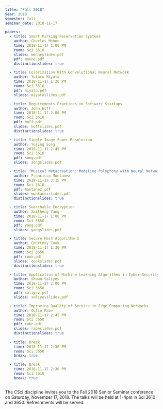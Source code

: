```yaml
---
title: "Fall 2018"
year: 2018
semester: fall
seminar_date: 2018-11-17

papers:
  - title: Smart Parking Reservation Systems
    author: Charles Menne
    time: 2018-11-17 1:00 PM
    room: Sci 3610
    slides: menneslides.pdf
    pdf: menne.pdf
    distinctionslides: true

  - title: Colorization With Convolutional Neural Network
    author: Yutaro Miyata
    time: 2018-11-17 1:30 PM
    room: Sci 3610
    pdf: miyata.pdf
    slides: miyataslides.pdf

  - title: Requirements Practices in Software Startups
    author: John Hoff
    time: 2018-11-17 2:00 PM
    room: Sci 3610
    pdf: hoff.pdf
    slides: hoffslides.pdf
    distinctionslides: true

  - title: Single Image Super-Resolution
    author: Yujing Song
    time: 2018-11-17 2:45 PM
    room: Sci 3610
    pdf: song.pdf
    slides: songslides.pdf

  - title: "Musical Metacreation: Modeling Polyphony with Neural Networks"
    author: Francisco Montanez
    time: 2018-11-17 3:15 PM
    room: Sci 3610
    pdf: montanez.pdf
    slides: montanezslides.pdf
    distinctionslides: true

  - title: Searchable Encryption
    author: Xaitheng Yang
    time: 2018-11-17 1:00 PM
    room: Sci 3650
    pdf: yang.pdf
    slides: yangslides.pdf

  - title: Secure Hash Algorithm 3
    author: Courtney Cook
    time: 2018-11-17 1:30 PM
    room: Sci 3650
    pdf: cook.pdf
    slides: cookslides.pdf
    distinctionslides: true

  - title: Application of Machine Learning Algorithms in Cyber-Security
    author: Shawn Saliyev
    time: 2018-11-17 2:00 PM
    room: Sci 3650
    pdf: saliyev.pdf
    slides: saliyevslides.pdf

  - title: Improving Quality of Service in Edge Computing Networks
    author: Colin Rabe 
    time: 2018-11-17 2:45 PM
    room: Sci 3650
    pdf: rabe.pdf
    slides: rabeslides.pdf
    distinctionslides: true
    
  - title: Break
    time: 2018-11-17 2:30 PM
    room: Sci 3650
    break: true

  - title: Break
    time: 2018-11-17 2:30 PM
    room: Sci 3610
    break: true
---
```


The CSci discipline invites you to the Fall 2018 Senior Seminar conference on Saturday, November 17, 2018. The talks will be held at 1-4pm in Sci 3610 and 3650. Refreshments will be served.



